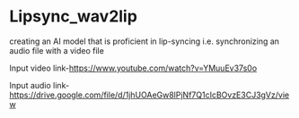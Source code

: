 # Lipsync_wav2lip
creating an AI model that is proficient in lip-syncing i.e. synchronizing an audio file with a video file

Input video link-https://www.youtube.com/watch?v=YMuuEv37s0o

Input audio link-https://drive.google.com/file/d/1jhUOAeGw8lPjNf7Q1cIcBOvzE3CJ3gVz/view
